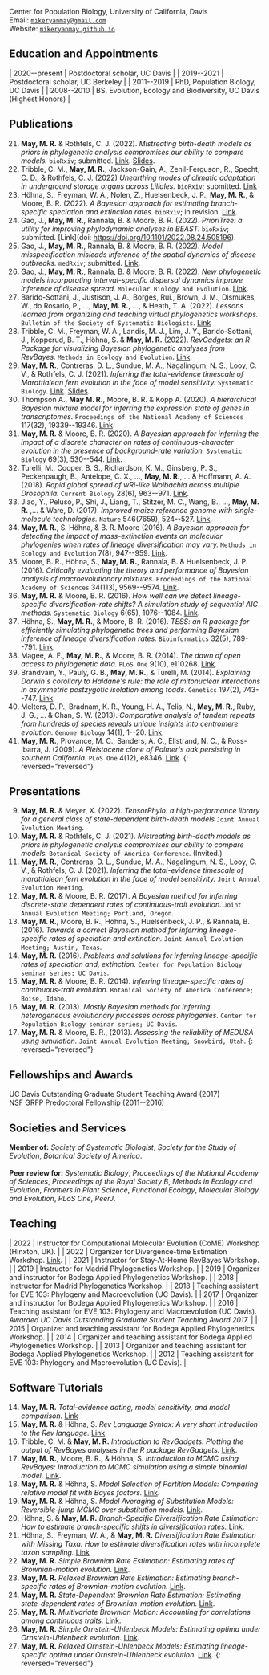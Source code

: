Center for Population Biology, University of California, Davis  
Email: [`mikeryanmay@gmail.com`](mailto:mikeryanmay@gmail.com)  
Website: [`mikeryanmay.github.io`](https://mikeryanmay.github.io)  

## Education and Appointments

| 2020--present | Postdoctoral scholar, UC Davis |
| 2019--2021    | Postdoctoral scholar, UC Berkeley |
| 2011--2019    | PhD, Population Biology, UC Davis |
| 2008--2010    | BS, Evolution, Ecology and Biodiversity, UC Davis (Highest Honors) |

## Publications

21. **May, M. R.** & Rothfels, C. J. (2022). *Mistreating birth-death models as priors in phylogenetic analysis compromises our ability to compare models.* `bioRxiv`; submitted. [Link](https://www.biorxiv.org/content/10.1101/2021.07.12.452074v1). [Slides](https://www.youtube.com/watch?v=SWldXeWet68&feature=youtu.be).
20. Tribble, C. M., **May, M. R.**, Jackson-Gain, A., Zenil-Ferguson, R., Specht, C. D., & Rothfels, C. J. (2022) *Unearthing modes of climatic adaptation in underground storage organs across Liliales.* `bioRxiv`; submitted. [Link](https://doi.org/10.1101/2021.09.03.458928)
19. Höhna, S., Freyman, W. A., Nolen, Z., Huelsenbeck, J. P., **May, M. R.**, & Moore, B. R. (2022). *A Bayesian approach for estimating branch-specific speciation and extinction rates.* `bioRxiv`; in revision. [Link](https://www.biorxiv.org/content/10.1101/2021.07.12.452074v1).
18. Gao, J., **May, M. R.**, Rannala, B. & Moore, B. R. (2022). *PrioriTree: a utility for improving phylodynamic analyses in BEAST.* `bioRxiv`; submitted. [Link](doi: https://doi.org/10.1101/2022.08.24.505196).
17. Gao, J., **May, M. R.**, Rannala, B. & Moore, B. R. (2022). *Model misspecification misleads inference of the spatial dynamics of disease outbreaks.* `medRxiv`; submitted. [Link](https://doi.org/10.1101/2022.08.24.22278802).
16. Gao, J., **May, M. R.**, Rannala, B. & Moore, B. R. (2022). *New phylogenetic models incorporating interval-specific dispersal dynamics improve inference of disease spread.* `Molecular Biology and Evolution`. [Link](https://doi.org/10.1093/molbev/msac159).
15. Barido-Sottani, J., Justison, J. A., Borges, Rui., Brown, J. M., Dismukes, W., do Rosario, P., \..., **May, M. R.**, \..., & Heath, T. A. (2022). *Lessons learned from organizing and teaching virtual phylogenetics workshops.* `Bulletin of the Society of Systematic Biologists`. [Link](https://doi.org/10.18061/bssb.v1i2.8425)
14. Tribble, C. M., Freyman, W. A., Landis, M. J., Lim, J. Y., Barido-Sottani, J., Kopperud, B. T., Höhna, S. & **May, M. R.** (2022). *RevGadgets: an R Package for visualizing Bayesian phylogenetic analyses from RevBayes.* `Methods in Ecology and Evolution`. [Link](https://doi.org/10.1111/2041-210X.13750).
13. **May, M. R.**, Contreras, D. L., Sundue, M. A., Nagalingum, N. S., Looy, C. V., & Rothfels, C. J. (2021). *Inferring the total-evidence timescale of Marattialean fern evolution in the face of model sensitivity.* `Systematic Biology`. [Link](https://doi.org/10.1093/sysbio/syab020). [Slides](https://www.youtube.com/watch?v=5H_u9bjn064).
12. Thompson A., **May M. R.**, Moore, B. R. & Kopp A. (2020). *A hierarchical Bayesian mixture model for inferring the expression state of genes in transcriptomes.* `Proceedings of the National Academy of Sciences` 117(32), 19339--19346. [Link](https://doi.org/10.1073/pnas.1919748117).
11. **May, M. R.** & Moore, B. R. (2020). *A Bayesian approach for inferring the impact of a discrete character on rates of continuous-character evolution in the presence of background-rate variation.* `Systematic Biology` 69(3), 530--544. [Link](https://doi.org/10.1093/sysbio/syz069).
10. Turelli, M., Cooper, B. S., Richardson, K. M., Ginsberg, P. S., Peckenpaugh, B., Antelope, C. X., \..., **May, M. R.**, \... & Hoffmann, A. A. (2018). *Rapid global spread of wRi-like Wolbachia across multiple Drosophila.* `Current Biology` 28(6), 963--971. [Link](https://linkinghub.elsevier.com/retrieve/pii/S0960982218301696).
9. Jiao, Y., Peluso, P., Shi, J., Liang, T., Stitzer, M. C., Wang, B., \..., **May, M. R.** ,\... & Ware, D. (2017). *Improved maize reference genome with single-molecule technologies.* `Nature` 546(7659), 524--527. [Link](https://www.nature.com/articles/nature22971).
8. **May, M. R.**, S. Höhna, & B. R. Moore (2016). *A Bayesian approach for detecting the impact of mass-extinction events on molecular phylogenies when rates of lineage diversification may vary.* `Methods in Ecology and Evolution` 7(8), 947--959. [Link](https://doi.org/10.1111/2041-210X.12563).
7. Moore, B. R., Höhna, S., **May, M. R.**, Rannala, B. & Huelsenbeck, J. P. (2016). *Critically evaluating the theory and performance of Bayesian analysis of macroevolutionary mixtures.* `Proceedings of the National Academy of Sciences` 34(113), 9569--9574. [Link](https://doi.org/10.1073/pnas.1518659113).
6. **May, M. R.** & Moore, B. R. (2016). *How well can we detect lineage-specific diversification-rate shifts? A simulation study of sequential AIC methods.* `Systematic Biology` 6(65), 1076--1084. [Link](https://doi.org/10.1093/sysbio/syw026).
5. Höhna, S., **May, M. R.**, & Moore, B. R. (2016). *TESS: an R package for efficiently simulating phylogenetic trees and performing Bayesian inference of lineage diversification rates.* `Bioinformatics` 32(5), 789--791. [Link](https://doi.org/10.1093/bioinformatics/btv651).
4. Magee, A. F., **May, M. R.**, & Moore, B. R. (2014). *The dawn of open access to phylogenetic data.* `PLoS One` 9(10), e110268. [Link](https://journals.plos.org/plosone/article?id=10.1371/journal.pone.0110268).
3. Brandvain, Y., Pauly, G. B., **May, M. R.**, & Turelli, M. (2014). *Explaining Darwin's corollary to Haldane's rule: the role of mitonuclear interactions in asymmetric postzygotic isolation among toads*. `Genetics` 197(2), 743--747. [Link](https://doi.org/10.1534/genetics.113.161133).
2. Melters, D. P., Bradnam, K. R., Young, H. A., Telis, N., **May, M. R.**, Ruby, J. G., \... & Chan, S. W. (2013). *Comparative analysis of tandem
repeats from hundreds of species reveals unique insights into centromere evolution.* `Genome Biology` 14(1), 1--20. [Link](https://genomebiology.biomedcentral.com/articles/10.1186/gb-2013-14-1-r10).
1. **May, M. R.**, Provance, M. C., Sanders, A. C., Ellstrand, N. C., & Ross-Ibarra, J. (2009). *A Pleistocene clone of Palmer's oak persisting in southern California.* `PLoS One` 4(12), e8346. [Link](https://journals.plos.org/plosone/article?id=10.1371/journal.pone.0008346).
{: reversed="reversed"}

## Presentations

9. **May, M. R.** & Meyer, X. (2022). *TensorPhylo: a high-performance library for a general class of state-dependent birth-death models* `Joint Annual Evolution Meeting`.
8. **May, M. R.** & Rothfels, C. J. (2021). *Mistreating birth-death models as priors in phylogenetic analysis compromises our ability to compare models.* `Botanical Society of America Conference`. (Invited.)
7. **May, M. R.**, Contreras, D. L., Sundue, M. A., Nagalingum, N. S., Looy, C. V., & Rothfels, C. J. (2021). *Inferring the total-evidence timescale of marattialean fern evolution in the face of model sensitivity.* `Joint Annual Evolution Meeting`.
6. **May, M. R.** & Moore, B. R. (2017). *A Bayesian method for inferring discrete-state dependent rates of continuous-trait evolution.* `Joint
Annual Evolution Meeting; Portland, Oregon`.
5. **May, M. R.**, Moore, B. R., Höhna, S., Huelsenbeck, J. P., & Rannala, B. (2016). *Towards a correct Bayesian method for inferring lineage-specific rates of speciation and extinction.* `Joint Annual Evolution Meeting; Austin, Texas`.
4. **May, M. R.** (2016). *Problems and solutions for inferring lineage-specific rates of speciation and, extinction.* `Center for Population Biology seminar series; UC Davis`.
3. **May, M. R.** & Moore, B. R. (2014). *Inferring lineage-specific rates of continuous-trait evolution.* `Botanical Society of America Conference; Boise, Idaho`.
2. **May, M. R.** (2013). *Mostly Bayesian methods for inferring heterogeneous evolutionary processes across phylogenies.* `Center for Population Biology seminar series; UC Davis`.
1. **May, M. R.** & Moore, B. R., (2013). *Assessing the reliability of MEDUSA using simulation.* `Joint Annual Evolution Meeting; Snowbird, Utah`.
{: reversed="reversed"}

## Fellowships and Awards

UC Davis Outstanding Graduate Student Teaching Award (2017)  
NSF GRFP Predoctoral Fellowship (2011--2016)

## Societies and Services

**Member of:** _Society of Systematic Biologist_, _Society for the Study of Evolution_, _Botanical Society of America_.  
<br/>
**Peer review for:** _Systematic Biology_, _Proceedings of the National Academy of Sciences_, _Proceedings of the Royal Society B_, _Methods in Ecology and Evolution_, _Frontiers in Plant Science_, _Functional Ecology_, _Molecular Biology and Evolution_, _PLoS One_, _PeerJ_.

## Teaching

| 2022 | Instructor for Computational Molecular Evolution (CoME) Workshop (Hinxton, UK). |
| 2022 | Organizer for Divergence-time Estimation Workshop. [Link](https://mikeryanmay.github.io/ted.workshop.github.io/). |
| 2021 | Instructor for Stay-At-Home RevBayes Workshop. |
| 2019 | Instructor for Madrid Phylogenetics Workshop. |
| 2019 | Organizer and instructor for Bodega Applied Phylogenetics Workshop. |
| 2018 | Instructor for Madrid Phylogenetics Workshop. |
| 2018 | Teaching assistant for EVE 103: Phylogeny and Macroevolution (UC Davis). |
| 2017 | Organizer and instructor for Bodega Applied Phylogenetics Workshop. |
| 2016 | Teaching assistant for EVE 103: Phylogeny and Macroevolution (UC Davis). _Awarded UC Davis Outstanding Graduate Student Teaching Award 2017._ |
| 2015 | Organizer and teaching assistant for Bodega Applied Phylogenetics Workshop. |
| 2014 | Organizer and teaching assistant for Bodega Applied Phylogenetics Workshop. |
| 2013 | Organizer and teaching assistant for Bodega Applied Phylogenetics Workshop. |
| 2012 | Teaching assistant for EVE 103: Phylogeny and Macroevolution (UC Davis). |

## Software Tutorials

14. **May, M. R.** *Total-evidence dating, model sensitivity, and model comparison.* [Link](https://revbayes.github.io/tutorials/ted_workflow/)
13. **May, M. R.** & Höhna, S. *Rev Language Syntax: A very short introduction to the Rev language.* [Link](https://revbayes.github.io/tutorials/intro/rev.html).
12. Tribble, C. M. & **May, M. R.** *Introduction to RevGadgets: Plotting the output of RevBayes analyses in the R package RevGadgets.* [Link](https://revbayes.github.io/tutorials/intro/revgadgets.html).
11. **May, M. R.**, Moore, B. R., & Höhna, S. *Introduction to MCMC using RevBayes: Introduction to MCMC simulation using a simple binomial model.* [Link](https://revbayes.github.io/tutorials/mcmc/binomial.html).
10. **May, M. R.** & Höhna, S. *Model Selection of Partition Models: Comparing relative model fit with Bayes factors.* [Link](https://revbayes.github.io/tutorials/model_selection_bayes_factors/bf_partition_model.html).
9. **May, M. R.** & Höhna, S. *Model Averaging of Substitution Models: Reversible-jump MCMC over substitution models.* [Link](https://revbayes.github.io/tutorials/model_selection_bayes_factors/bf_subst_model_rj.html).
8. Höhna, S. & **May, M. R.** *Branch-Specific Diversification Rate Estimation: How to estimate branch-specific shifts in diversification rates.* [Link](https://revbayes.github.io/tutorials/divrate/branch_specific.html).
7. Höhna, S., Freyman, W. A., & **May, M. R.** *Diversification Rate Estimation with Missing Taxa: How to estimate diversification rates with incomplete taxon sampling.* [Link](https://revbayes.github.io/tutorials/divrate/sampling.html)
6. **May, M. R.** *Simple Brownian Rate Estimation: Estimating rates of Brownian-motion evolution.* [Link](https://revbayes.github.io/tutorials/cont_traits/simple_bm.html).
5. **May, M. R.** *Relaxed Brownian Rate Estimation: Estimating branch-specific rates of Brownian-motion evolution.* [Link](https://revbayes.github.io/tutorials/cont_traits/relaxed_bm.html).
4. **May, M. R.** *State-Dependent Brownian Rate Estimation: Estimating state-dependent rates of Brownian-motion evolution.* [Link](https://revbayes.github.io/tutorials/cont_traits/state_dependent_bm.html).
3. **May, M. R.** *Multivariate Brownian Motion: Accounting for correlations among continuous traits.* [Link](https://revbayes.github.io/tutorials/cont_traits/multivariate_bm.html).
2. **May, M. R.** *Simple Ornstein-Uhlenbeck Models: Estimating optima under Ornstein-Uhlenbeck evolution.* [Link](https://revbayes.github.io/tutorials/cont_traits/simple_ou.html).
1. **May, M. R.** *Relaxed Ornstein-Uhlenbeck Models: Estimating lineage-specific optima under Ornstein-Uhlenbeck evolution.* [Link](https://revbayes.github.io/tutorials/cont_traits/relaxed_ou.html).
{: reversed="reversed"}
